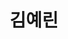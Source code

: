 ---
layout: page
title: 김예린
description: Ph.D
img: /assets/img/김예린.jpg
importance: 2
category: current
---
